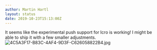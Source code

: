 ```yaml
---
author: Martin Hartl
layout: status
date: 2019-10-23T15:13:00Z
---
```

It seems like the experimental push support for Icro is working! I might be able to ship it with a few smaller adjustments.
![4C5A3F17-B83C-4AF4-9D3F-C626058822B4.jpg](http://share.hartl.co/micro/4C5A3F17-B83C-4AF4-9D3F-C626058822B4.jpg)